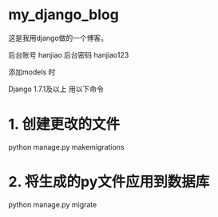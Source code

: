# my_django_blog
这是我用django做的一个博客。


后台账号  hanjiao
后台密码  hanjiao123


添加models 时

Django 1.7.1及以上 用以下命令
# 1. 创建更改的文件
python manage.py makemigrations
# 2. 将生成的py文件应用到数据库
python manage.py migrate
